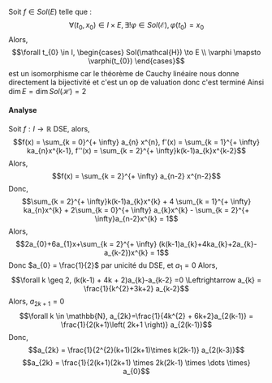 Soit $f\in Sol(E)$ telle que : 
$$\forall (t_{0}, x_{0}) \in I \times E , \exists ! \varphi \in Sol(\mathcal{E}), \varphi(t_{0}) = x_{0}$$
Alors,
$$\forall t_{0} \in I, \begin{cases}
Sol(\mathcal{H}) \to E \\
\varphi \mapsto  \varphi(t_{0})
\end{cases}$$
est un isomorphisme car le théorème de Cauchy linéaire nous donne directement la bijectivité et c'est un op de valuation donc c'est terminé
Ainsi $\dim E = \dim Sol(\mathcal{H}) = 2$

#### Analyse
Soit $f: I \to \mathbb{R}$ DSE, alors, 
$$f(x) = \sum_{k = 0}^{+ \infty} a_{n} x^{n}, f'(x) = \sum_{k = 1}^{+ \infty} ka_{n}x^{k-1}, f''(x) = \sum_{k = 2}^{+ \infty}k(k-1)a_{k}x^{k-2}$$
Alors,
$$f(x) = \sum_{k = 2}^{+ \infty} a_{n-2} x^{n-2}$$
Donc, 
$$\sum_{k = 2}^{+ \infty}k(k-1)a_{k}x^{k} + 4 \sum_{k = 1}^{+ \infty} ka_{n}x^{k} + 2\sum_{k = 0}^{+ \infty} a_{k}x^{k} - \sum_{k = 2}^{+ \infty}a_{n-2}x^{k} = 1$$
Alors,
$$2a_{0}+6a_{1}x+\sum_{k = 2}^{+ \infty} (k(k-1)a_{k}+4ka_{k}+2a_{k}-a_{k-2})x^{k} = 1$$
Donc $a_{0} = \frac{1}{2}$ par unicité du DSE, et $a_{1}=0$
Alors, 
$$\forall k \geq 2, (k(k-1) + 4k + 2)a_{k}-a_{k-2} =0 \Leftrightarrow a_{k} = \frac{1}{k^{2}+3k+2} a_{k-2}$$
Alors, $a_{2k+1}=0$
$$\forall k \in \mathbb{N}, a_{2k}=\frac{1}{4k^{2} + 6k+2}a_{2(k-1)} = \frac{1}{2(k+1)\left( 2k+1 \right)} a_{2(k-1)}$$
Donc, 
$$a_{2k} = \frac{1}{2^{2}(k+1)(2k+1)\times k(2k-1)} a_{2(k-3)}$$
$$a_{2k} = \frac{1}{2(k+1)(2k+1) \times 2k(2k-1) \times \dots \times} a_{0}$$